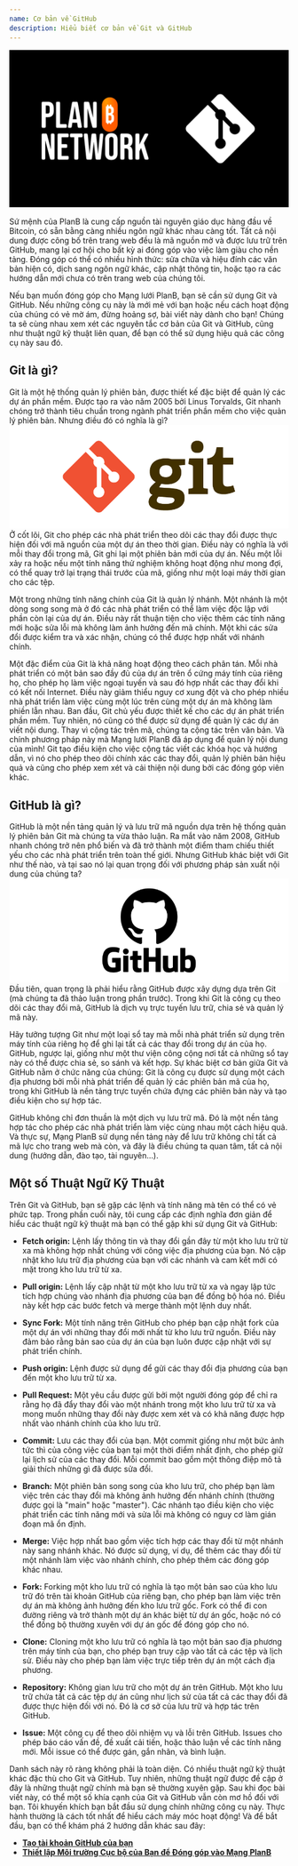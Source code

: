 ```yaml
---
name: Cơ bản về GitHub
description: Hiểu biết cơ bản về Git và GitHub
---
```


![cover](assets/cover.webp)

Sứ mệnh của PlanB là cung cấp nguồn tài nguyên giáo dục hàng đầu về Bitcoin, có sẵn bằng càng nhiều ngôn ngữ khác nhau càng tốt. Tất cả nội dung được công bố trên trang web đều là mã nguồn mở và được lưu trữ trên GitHub, mang lại cơ hội cho bất kỳ ai đóng góp vào việc làm giàu cho nền tảng. Đóng góp có thể có nhiều hình thức: sửa chữa và hiệu đính các văn bản hiện có, dịch sang ngôn ngữ khác, cập nhật thông tin, hoặc tạo ra các hướng dẫn mới chưa có trên trang web của chúng tôi.

Nếu bạn muốn đóng góp cho Mạng lưới PlanB, bạn sẽ cần sử dụng Git và GitHub. Nếu những công cụ này là mới mẻ với bạn hoặc nếu cách hoạt động của chúng có vẻ mờ ám, đừng hoảng sợ, bài viết này dành cho bạn! Chúng ta sẽ cùng nhau xem xét các nguyên tắc cơ bản của Git và GitHub, cũng như thuật ngữ kỹ thuật liên quan, để bạn có thể sử dụng hiệu quả các công cụ này sau đó.

## Git là gì?

Git là một hệ thống quản lý phiên bản, được thiết kế đặc biệt để quản lý các dự án phần mềm. Được tạo ra vào năm 2005 bởi Linus Torvalds, Git nhanh chóng trở thành tiêu chuẩn trong ngành phát triển phần mềm cho việc quản lý phiên bản. Nhưng điều đó có nghĩa là gì?
![git](assets/1.webp)
Ở cốt lõi, Git cho phép các nhà phát triển theo dõi các thay đổi được thực hiện đối với mã nguồn của một dự án theo thời gian. Điều này có nghĩa là với mỗi thay đổi trong mã, Git ghi lại một phiên bản mới của dự án. Nếu một lỗi xảy ra hoặc nếu một tính năng thử nghiệm không hoạt động như mong đợi, có thể quay trở lại trạng thái trước của mã, giống như một loại máy thời gian cho các tệp.

Một trong những tính năng chính của Git là quản lý nhánh. Một nhánh là một dòng song song mà ở đó các nhà phát triển có thể làm việc độc lập với phần còn lại của dự án. Điều này rất thuận tiện cho việc thêm các tính năng mới hoặc sửa lỗi mà không làm ảnh hưởng đến mã chính. Một khi các sửa đổi được kiểm tra và xác nhận, chúng có thể được hợp nhất với nhánh chính.

Một đặc điểm của Git là khả năng hoạt động theo cách phân tán. Mỗi nhà phát triển có một bản sao đầy đủ của dự án trên ổ cứng máy tính của riêng họ, cho phép họ làm việc ngoại tuyến và sau đó hợp nhất các thay đổi khi có kết nối Internet. Điều này giảm thiểu nguy cơ xung đột và cho phép nhiều nhà phát triển làm việc cùng một lúc trên cùng một dự án mà không làm phiền lẫn nhau.
Ban đầu, Git chủ yếu được thiết kế cho các dự án phát triển phần mềm. Tuy nhiên, nó cũng có thể được sử dụng để quản lý các dự án viết nội dung. Thay vì cộng tác trên mã, chúng ta cộng tác trên văn bản. Và chính phương pháp này mà Mạng lưới PlanB đã áp dụng để quản lý nội dung của mình! Git tạo điều kiện cho việc cộng tác viết các khóa học và hướng dẫn, vì nó cho phép theo dõi chính xác các thay đổi, quản lý phiên bản hiệu quả và cũng cho phép xem xét và cải thiện nội dung bởi các đóng góp viên khác.
## GitHub là gì?

GitHub là một nền tảng quản lý và lưu trữ mã nguồn dựa trên hệ thống quản lý phiên bản Git mà chúng ta vừa thảo luận. Ra mắt vào năm 2008, GitHub nhanh chóng trở nên phổ biến và đã trở thành một điểm tham chiếu thiết yếu cho các nhà phát triển trên toàn thế giới. Nhưng GitHub khác biệt với Git như thế nào, và tại sao nó lại quan trọng đối với phương pháp sản xuất nội dung của chúng ta?
![github](assets/2.webp)
Đầu tiên, quan trọng là phải hiểu rằng GitHub được xây dựng dựa trên Git (mà chúng ta đã thảo luận trong phần trước). Trong khi Git là công cụ theo dõi các thay đổi mã, GitHub là dịch vụ trực tuyến lưu trữ, chia sẻ và quản lý mã này.

Hãy tưởng tượng Git như một loại sổ tay mà mỗi nhà phát triển sử dụng trên máy tính của riêng họ để ghi lại tất cả các thay đổi trong dự án của họ. GitHub, ngược lại, giống như một thư viện công cộng nơi tất cả những sổ tay này có thể được chia sẻ, so sánh và kết hợp.
Sự khác biệt cơ bản giữa Git và GitHub nằm ở chức năng của chúng: Git là công cụ được sử dụng một cách địa phương bởi mỗi nhà phát triển để quản lý các phiên bản mã của họ, trong khi GitHub là nền tảng trực tuyến chứa đựng các phiên bản này và tạo điều kiện cho sự hợp tác.

GitHub không chỉ đơn thuần là một dịch vụ lưu trữ mã. Đó là một nền tảng hợp tác cho phép các nhà phát triển làm việc cùng nhau một cách hiệu quả. Và thực sự, Mạng PlanB sử dụng nền tảng này để lưu trữ không chỉ tất cả mã lực cho trang web mà còn, và đây là điều chúng ta quan tâm, tất cả nội dung (hướng dẫn, đào tạo, tài nguyên...).

## Một số Thuật Ngữ Kỹ Thuật

Trên Git và GitHub, bạn sẽ gặp các lệnh và tính năng mà tên có thể có vẻ phức tạp. Trong phần cuối này, tôi cung cấp các định nghĩa đơn giản để hiểu các thuật ngữ kỹ thuật mà bạn có thể gặp khi sử dụng Git và GitHub:

- **Fetch origin:** Lệnh lấy thông tin và thay đổi gần đây từ một kho lưu trữ từ xa mà không hợp nhất chúng với công việc địa phương của bạn. Nó cập nhật kho lưu trữ địa phương của bạn với các nhánh và cam kết mới có mặt trong kho lưu trữ từ xa.

- **Pull origin:** Lệnh lấy cập nhật từ một kho lưu trữ từ xa và ngay lập tức tích hợp chúng vào nhánh địa phương của bạn để đồng bộ hóa nó. Điều này kết hợp các bước fetch và merge thành một lệnh duy nhất.
- **Sync Fork:** Một tính năng trên GitHub cho phép bạn cập nhật fork của một dự án với những thay đổi mới nhất từ kho lưu trữ nguồn. Điều này đảm bảo rằng bản sao của dự án của bạn luôn được cập nhật với sự phát triển chính.
- **Push origin:** Lệnh được sử dụng để gửi các thay đổi địa phương của bạn đến một kho lưu trữ từ xa.

- **Pull Request:** Một yêu cầu được gửi bởi một người đóng góp để chỉ ra rằng họ đã đẩy thay đổi vào một nhánh trong một kho lưu trữ từ xa và mong muốn những thay đổi này được xem xét và có khả năng được hợp nhất vào nhánh chính của kho lưu trữ.

- **Commit:** Lưu các thay đổi của bạn. Một commit giống như một bức ảnh tức thì của công việc của bạn tại một thời điểm nhất định, cho phép giữ lại lịch sử của các thay đổi. Mỗi commit bao gồm một thông điệp mô tả giải thích những gì đã được sửa đổi.

- **Branch:** Một phiên bản song song của kho lưu trữ, cho phép bạn làm việc trên các thay đổi mà không ảnh hưởng đến nhánh chính (thường được gọi là "main" hoặc "master"). Các nhánh tạo điều kiện cho việc phát triển các tính năng mới và sửa lỗi mà không có nguy cơ làm gián đoạn mã ổn định.

- **Merge:** Việc hợp nhất bao gồm việc tích hợp các thay đổi từ một nhánh này sang nhánh khác. Nó được sử dụng, ví dụ, để thêm các thay đổi từ một nhánh làm việc vào nhánh chính, cho phép thêm các đóng góp khác nhau.

- **Fork:** Forking một kho lưu trữ có nghĩa là tạo một bản sao của kho lưu trữ đó trên tài khoản GitHub của riêng bạn, cho phép bạn làm việc trên dự án mà không ảnh hưởng đến kho lưu trữ gốc. Fork có thể đi con đường riêng và trở thành một dự án khác biệt từ dự án gốc, hoặc nó có thể đồng bộ thường xuyên với dự án gốc để đóng góp cho nó.

- **Clone:** Cloning một kho lưu trữ có nghĩa là tạo một bản sao địa phương trên máy tính của bạn, cho phép bạn truy cập vào tất cả các tệp và lịch sử. Điều này cho phép bạn làm việc trực tiếp trên dự án một cách địa phương.

- **Repository:** Không gian lưu trữ cho một dự án trên GitHub. Một kho lưu trữ chứa tất cả các tệp dự án cũng như lịch sử của tất cả các thay đổi đã được thực hiện đối với nó. Đó là cơ sở của lưu trữ và hợp tác trên GitHub.

- **Issue:** Một công cụ để theo dõi nhiệm vụ và lỗi trên GitHub. Issues cho phép báo cáo vấn đề, đề xuất cải tiến, hoặc thảo luận về các tính năng mới. Mỗi issue có thể được gán, gắn nhãn, và bình luận.

Danh sách này rõ ràng không phải là toàn diện. Có nhiều thuật ngữ kỹ thuật khác đặc thù cho Git và GitHub. Tuy nhiên, những thuật ngữ được đề cập ở đây là những thuật ngữ chính mà bạn sẽ thường xuyên gặp.
Sau khi đọc bài viết này, có thể một số khía cạnh của Git và GitHub vẫn còn mơ hồ đối với bạn. Tôi khuyến khích bạn bắt đầu sử dụng chính những công cụ này. Thực hành thường là cách tốt nhất để hiểu cách máy móc hoạt động! Và để bắt đầu, bạn có thể khám phá 2 hướng dẫn khác sau đây:
- **[Tạo tài khoản GitHub của bạn](https://planb.network/tutorials/others/create-github-account)**
- **[Thiết lập Môi trường Cục bộ của Bạn để Đóng góp vào Mạng PlanB](https://planb.network/tutorials/others/github-desktop-work-environment)**